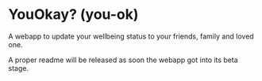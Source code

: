 # YouOkay? (you-ok)
A webapp to update your wellbeing status to your friends, family and loved one.

A proper readme will be released as soon the webapp got into its beta stage.